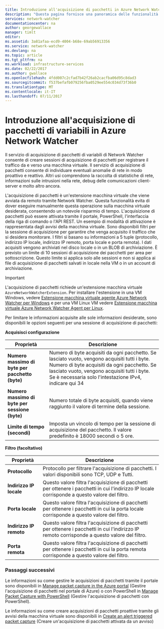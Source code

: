 ```yaml
---
title: Introduzione all'acquisizione di pacchetti in Azure Network Watcher | Documentazione Microsoft
description: "Questa pagina fornisce una panoramica delle funzionalità di acquisizione di pacchetti di Network Watcher"
services: network-watcher
documentationcenter: na
author: georgewallace
manager: timlt
editor: 
ms.assetid: 3a81afaa-ecd9-4004-b68e-69ab56913356
ms.service: network-watcher
ms.devlang: na
ms.topic: article
ms.tgt_pltfrm: na
ms.workload: infrastructure-services
ms.date: 02/22/2017
ms.author: gwallace
ms.openlocfilehash: 4fdd007c2cfad7b42f26ab2cacfba06d95c8dad3
ms.sourcegitcommit: f537befafb079256fba0529ee554c034d73f36b0
ms.translationtype: MT
ms.contentlocale: it-IT
ms.lasthandoff: 07/11/2017
---
```

# <a name="introduction-to-variable-packet-capture-in-azure-network-watcher"></a>Introduzione all'acquisizione di pacchetti di variabili in Azure Network Watcher

Il servizio di acquisizione di pacchetti di variabili di Network Watcher consente di creare sessioni di acquisizione di pacchetti per registrare il traffico da e verso una macchina virtuale. Il servizio di acquisizione di pacchetti consente di individuare eventuali anomalie di rete in modo proattivo e reattivo. Altri usi comprendono la raccolta di statistiche di rete, informazioni sulle intrusioni nella rete, debug delle comunicazioni client-server e molto altro ancora.

L'acquisizione di pacchetti è un'estensione macchina virtuale che viene avviata da remoto tramite Network Watcher. Questa funzionalità evita di dover eseguire manualmente questa operazione sulla macchina virtuale desiderata, consentendo un notevole risparmio di tempo. L'acquisizione di pacchetti può essere attivata tramite il portale, PowerShell, l'interfaccia della riga di comando o l'API REST. Un esempio di modalità di attivazione è rappresentata dagli avvisi della macchina virtuale. Sono disponibili filtri per la sessione di acquisizione per garantire che venga acquisito il traffico che si desidera monitorare. I filtri si basano su informazioni a 5 tuple (protocollo, indirizzo IP locale, indirizzo IP remoto, porta locale e porta remota). I dati acquisiti vengono archiviati nel disco locale o in un BLOB di archiviazione. È previsto un limite di 10 sessioni di acquisizione dei pacchetti per area per sottoscrizione. Questo limite si applica solo alle sessioni e non si applica ai file di acquisizione di pacchetti salvati in locale nella VM o in un account di archiviazione.

> [!IMPORTANT]
> L'acquisizione di pacchetti richiede un'estensione macchina virtuale `AzureNetworkWatcherExtension`. Per installare l'estensione in una VM Windows, vedere [Estensione macchina virtuale agente Azure Network Watcher per Windows](../virtual-machines/windows/extensions-nwa.md) e per una VM Linux VM vedere [Estensione macchina virtuale Azure Network Watcher Agent per Linux](../virtual-machines/linux/extensions-nwa.md).

Per limitare le informazioni acquisite alle sole informazioni desiderate, sono disponibili le opzioni seguenti per una sessione di acquisizione di pacchetti:

**Acquisisci configurazione**

|Proprietà|Descrizione|
|---|---|
|**Numero massimo di byte per pacchetto (byte)** | Numero di byte acquisiti da ogni pacchetto. Se lasciato vuoto, vengono acquisiti tutti i byte. Numero di byte acquisiti da ogni pacchetto. Se lasciato vuoto, vengono acquisiti tutti i byte. Se è necessaria solo l'intestazione IPv4, indicare qui 34 |
|**Numero massimo di byte per sessione (byte)** | Numero totale di byte acquisiti, quando viene raggiunto il valore di termine della sessione.|
|**Limite di tempo (secondi)** | Imposta un vincolo di tempo per la sessione di acquisizione del pacchetto. Il valore predefinito è 18000 secondi o 5 ore.|

**Filtro (facoltativo)**

|Proprietà|Descrizione|
|---|---|
|**Protocollo** | Protocollo per filtrare l'acquisizione di pacchetti. I valori disponibili sono TCP, UDP e Tutti.|
|**Indirizzo IP locale** | Questo valore filtra l'acquisizione di pacchetti per ottenere i pacchetti in cui l'indirizzo IP locale corrisponde a questo valore del filtro.|
|**Porta locale** | Questo valore filtra l'acquisizione di pacchetti per ottenere i pacchetti in cui la porta locale corrisponde a questo valore del filtro.|
|**Indirizzo IP remoto** | Questo valore filtra l'acquisizione di pacchetti per ottenere i pacchetti in cui l'indirizzo IP remoto corrisponde a questo valore del filtro.|
|**Porta remota** | Questo valore filtra l'acquisizione di pacchetti per ottenere i pacchetti in cui la porta remota corrisponde a questo valore del filtro.|

### <a name="next-steps"></a>Passaggi successivi

Le informazioni su come gestire le acquisizioni di pacchetti tramite il portale sono disponibili in [Manage packet capture in the Azure portal](network-watcher-packet-capture-manage-portal.md) (Gestire l'acquisizione di pacchetti nel portale di Azure) o con PowerShell in [Manage Packet Capture with PowerShell](network-watcher-packet-capture-manage-powershell.md) (Gestire l'acquisizione di pacchetti con PowerShell).

Le informazioni su come creare acquisizioni di pacchetti proattive tramite gli avvisi della macchina virtuale sono disponibili in [Create an alert triggered packet capture](network-watcher-alert-triggered-packet-capture.md) (Creare un'acquisizione di pacchetti attivata da un avviso)

<!--Image references-->
[1]: ./media/network-watcher-packet-capture-overview/figure1.png













